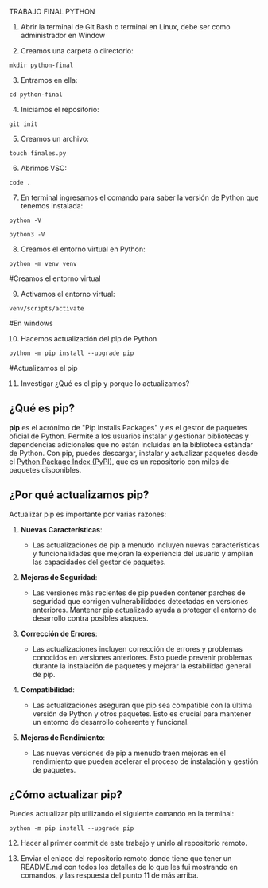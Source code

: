 TRABAJO FINAL PYTHON 

1. Abrir la terminal de Git Bash o terminal en Linux, debe ser como administrador en Window

2. Creamos una carpeta o directorio: 

```
mkdir python-final
```

3. Entramos en ella: 

```
cd python-final
```

4. Iniciamos el repositorio:

```
git init
```

5. Creamos un archivo:

```touch finales.py```

6. Abrimos VSC:

```
code .
```

7. En terminal ingresamos el comando para saber la versión de Python que tenemos instalada:

```
python -V
```

```
python3 -V
```

8. Creamos el entorno virtual en Python:

```
python -m venv venv
```
#Creamos el entorno virtual

9. Activamos el entorno virtual:

```
venv/scripts/activate
```
#En windows

10. Hacemos actualización del pip de Python

```
python -m pip install --upgrade pip
```
#Actualizamos el pip

11. Investigar ¿Qué es el pip y porque lo actualizamos?

## ¿Qué es pip?

**pip** es el acrónimo de "Pip Installs Packages" y es el gestor de paquetes oficial de Python. Permite a los usuarios instalar y gestionar bibliotecas y dependencias adicionales que no están incluidas en la biblioteca estándar de Python. Con pip, puedes descargar, instalar y actualizar paquetes desde el [Python Package Index (PyPI)](https://pypi.org/), que es un repositorio con miles de paquetes disponibles.

## ¿Por qué actualizamos pip?

Actualizar pip es importante por varias razones:

1. **Nuevas Características**:
   - Las actualizaciones de pip a menudo incluyen nuevas características y funcionalidades que mejoran la experiencia del usuario y amplían las capacidades del gestor de paquetes.

2. **Mejoras de Seguridad**:
   - Las versiones más recientes de pip pueden contener parches de seguridad que corrigen vulnerabilidades detectadas en versiones anteriores. Mantener pip actualizado ayuda a proteger el entorno de desarrollo contra posibles ataques.

3. **Corrección de Errores**:
   - Las actualizaciones incluyen corrección de errores y problemas conocidos en versiones anteriores. Esto puede prevenir problemas durante la instalación de paquetes y mejorar la estabilidad general de pip.

4. **Compatibilidad**:
   - Las actualizaciones aseguran que pip sea compatible con la última versión de Python y otros paquetes. Esto es crucial para mantener un entorno de desarrollo coherente y funcional.

5. **Mejoras de Rendimiento**:
   - Las nuevas versiones de pip a menudo traen mejoras en el rendimiento que pueden acelerar el proceso de instalación y gestión de paquetes.

## ¿Cómo actualizar pip?

Puedes actualizar pip utilizando el siguiente comando en la terminal:

```
python -m pip install --upgrade pip
```

12. Hacer al primer commit de este trabajo y unirlo al repositorio remoto.

13. Enviar el enlace del repositorio remoto donde tiene que tener un README.md con todos los detalles de lo que les fui mostrando en comandos, y las respuesta del punto 11 de más arriba.
